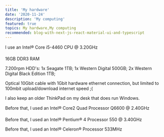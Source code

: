 ```yaml
---
title: 'My hardware'
date: '2020-11-24'
description: 'My computing'
featured: true
topics: My hardware,My computing
recommended: blog-with-next-js-react-material-ui-and-typescript
---
```



I use an Intel® Core i5-4460 CPU @ 3.20GHz

16GB DDR3 RAM

7.200rpm HDD's: 1x Seagate 1TB; 1x Western Digital 500GB; 2x Western Digital Black Edition 1TB;

Optical 10Gbit cable with 1Gbit hardware ethernet connection, but limited to 100mbit upload/download internet speed ;(

I also keep an older ThinkPad on my desk that does run Windows.

Before that, I used an Intel® Core2 Quad Processor Q6600 @ 2.40GHz

Before that, I used an Intel® Pentium® 4 Processor 550 @ 3.40GHz

Before that, I used an Intel® Celeron® Processor 533MHz
